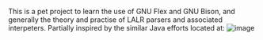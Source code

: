 This is a pet project to learn the use of GNU Flex and GNU Bison, and generally the theory and practise of LALR parsers and associated interpeters.
Partially inspired by the similar Java efforts located at: ![image](https://github.com/user-attachments/assets/7707f964-5fcc-42b5-8883-4e7bcff56f75)
